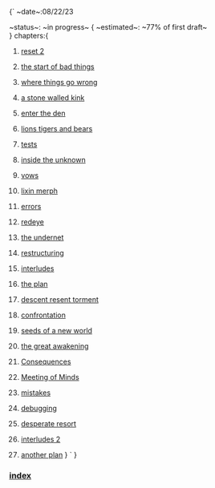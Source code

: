 {`
~date~:08/22/23 

~status~: ~in progress~ {
~estimated~: ~77% of first draft~    
}
chapters:{

1. [reset 2](reset-2.md)

2. [the start of bad things](the-start-of-bad-things.md)
 
3. [where things go wrong](where-things-go-wrong.md)
 
4. [a stone walled kink](a-stone-walled-kink.md)
 
5. [enter the den](enter-the-den.md)
 
6. [lions tigers and bears](lions-tigers-and-bears.md)
 
7. [tests](tests.md)
 
8. [inside the unknown](inside-the-unknown.md)
 
9. [vows](vows.md)
 
10. [lixin merph](lixin-merph.md)
 
11. [errors](errors.md)
 
12. [redeye](redeye.md)
 
13. [the undernet](the-undernet.md)
 
14. [restructuring](restructuring.md)
 
15. [interludes](interludes.md)
 
16. [the plan](the-plan.md)
 
17. [descent resent torment](descent-resent-torment.md)
 
18. [confrontation](confrontation.md)
 
19. [seeds of a new world](seeds-of-a-new-world.md)

20. [the great awakening](the-great-awakening.md)

21. [Consequences](consequences.md)

22. [Meeting of Minds](meeting-of-minds.md)

23. [mistakes](mistakes.md)

24. [debugging](debugging.md)

25. [desperate resort](desperate-resort.md)

26. [interludes 2](interludes-2.md)

27. [another plan](another-plan.md)
}
`
}
### [index](../index.md)

